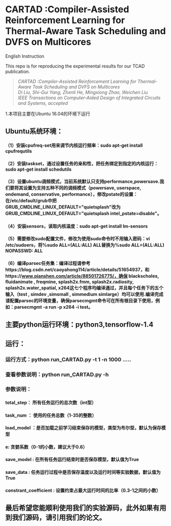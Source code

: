 # CARTAD :Compiler-Assisted Reinforcement Learning for Thermal-Aware Task Scheduling and DVFS on Multicores
English Instruction 

This repo is for reproducing the experimental results for our TCAD publication. 

> <cite> CARTAD :Compiler-Assisted Reinforcement Learning for Thermal-Aware Task Scheduling and DVFS on Multicores </cite><br />
> <cite> Di Liu, Shi-Gui Yang, Zhenli He, Mingxiong Zhao, Weichen Liu</cite><br />
> <cite> IEEE Transactions on Computer-Aided Design of Integrated Circuits and Systems, accepted </cite>


1.本项目主要在Ubuntu 16.04的环境下运行
## Ubuntu系统环境：
#### （1）安装cpufreq-set用来调节内核运行频率：sudo apt-get install cpufrequtils
#### （2）安装taskset，通过设置任务的亲和性，把任务绑定到指定的内核运行：sudo apt-get install schedutils
#### （3）设置ubuntu调频模式，当前系统默认只支持performance,powersave.我们要将其设置为支持五种不同的调频模式（powersave, userspace, ondemand, conservative, performance），修改pstate的设置：在/etc/default/grub中把GRUB_CMDLINE_LINUX_DEFAULT="quietsplash"改为GRUB_CMDLINE_LINUX_DEFAULT="quietsplash intel_pstate=disable"。
#### （4）安装sensors，读取内核温度：sudo apt-get install lm-sensors
#### （5）需要修改sudo配置文件，修改为使用sudo命令时不用输入密码：vi /etc/sudoers，将%sudo  ALL=(ALL:ALL)  ALL替换为%sudo   ALL=(ALL:ALL) NOPASSWD: ALL
#### （6）编译parsec任务集：编译过程请参考https://blog.csdn.net/caoyahong114/article/details/51654937，和https://www.pianshen.com/article/88501726775/，确保 blackscholes,  fluidanimate , freqmine,  splash2x.fmm,  splash2x.radiosity,  splash2x.water_spatial, x264这七个程序均编译通过，并且每个任务下的五个输入（test , simdev ,simsmall , simmedium  simlarge）均可以使用.编译完成请配置parsec的环境变量，确保parsecmgmt命令可在所有根目录下使用，例如：parsecmgmt -a run -p x264 -i test。
## 主要python运行环境：python3,tensorflow-1.4
## 运行：
### 运行方式：python run_CARTAD.py -t 1 -n 1000 .....
### 查看参数说明：python run_CARTAD.py -h
### 参数说明：
####       total_step： 所有任务运行的总次数（int型）
####       task_num  ： 使用的任务总数（1-35的整数）
####       load_model ：是否加载之前学习结束保存的模型，类型为布尔型，默认为保存模型
####       e: 贪婪系数（0-1的小数，建议大于0.6）
####       save_model : 在所有任务运行结束时是否保存模型，默认值为True
####       save_data  : 任务运行过程中是否保存温度以及运行时间等实验数据，默认值为True
####       constrant_coefficient : 设置约束占最大运行时间的比率（0.3-1之间的小数）
## 最后希望您能顺利使用我们的实验源码，此外如果有用到我们源码，请引用我们的论文。
